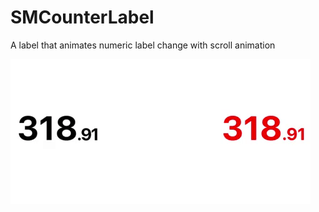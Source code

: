 # SMCounterLabel
A label that animates numeric label change with scroll animation


![](counter-animation-gif.gif)

